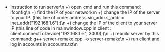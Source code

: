 - Instruction to run server\n
    +) open cmd and run this command: ifconfig\n
    +) find the IP of your network\n
    +) change the IP of the server to your IP. (this line of code: address.sin_addr.s_addr = inet_addr("192.168.1.6");)\n
    +) change the IP of the client to your server IP (this line of code in mainwindow.cpp in client : client.connectToDevice("192.168.1.6", 3000);)\n
    +) rebuild server by this command: g++ server-remake.cpp -o server-remake\n
    +) run client and log in accounts in accounts.txt\n
